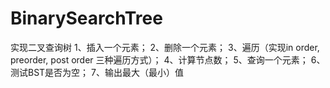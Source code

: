 # BinarySearchTree
实现二叉查询树
1、插入一个元素；
2、删除一个元素；
3、遍历（实现in order, preorder, post order 三种遍历方式）；
4、计算节点数；
5、查询一个元素；
6、测试BST是否为空；
7、输出最大（最小）值
